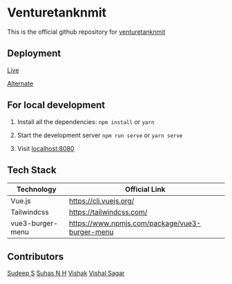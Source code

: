 
# Venturetanknmit

This is the official github repository for [venturetanknmit](https://venturetanknmit.com)


## Deployment
[Live](https://venturetanknmit.com) 

[Alternate](https://v-tank.web.app)
## For local development

1. Install all the dependencies:  `npm install` or `yarn`

2. Start the development server `npm run serve` or `yarn serve`

3. Visit [localhost:8080](http://localhost:8080)

## Tech Stack

| Technology             | Official Link                                                                |
| ----------------- | ------------------------------------------------------------------ |
| Vue.js | https://cli.vuejs.org/ |
| Tailwindcss | https://tailwindcss.com/ |
| vue3-burger-menu | https://www.npmjs.com/package/vue3-burger-menu |

## Contributors

[Sudeep S](https://github.com/Sudeep2k2)
[Suhas N H](https://github.com/suhas991)
[Vishak](https://github.com/vishakrao)
[Vishal Sagar](https://github.com/Vishalsagar26)
